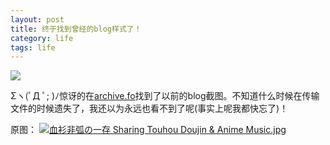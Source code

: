 ```yaml
---
layout: post
title: 终于找到曾经的blog样式了！
category: life
tags: life
---
```


![](https://cdn.kelu.org/blog/2017/02/kelu-us-1.jpg)

Σヽ(ﾟД ﾟ; )ﾉ惊讶的在[archive.fo][archive]找到了以前的blog截图。不知道什么时候在传输文件的时候遗失了，我还以为永远也看不到了呢(事实上呢我都快忘了)！

原图：
[![血衫非弧の一存  Sharing Touhou Doujin & Anime Music.jpg](https://cdn.kelu.org/blog/2017/02/kelu_us.jpg)](https://cdn.kelu.org/blog/2017/02/kelu_us.zip)

[archive]: http://archive.fo/G00qR

